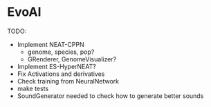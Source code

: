 # EvoAI #

TODO:

* Implement NEAT-CPPN
    * genome, species, pop?
    * GRenderer, GenomeVisualizer?
* Implement ES-HyperNEAT?
* Fix Activations and derivatives
* Check training from NeuralNetwork
* make tests
* SoundGenerator needed to check how to generate better sounds